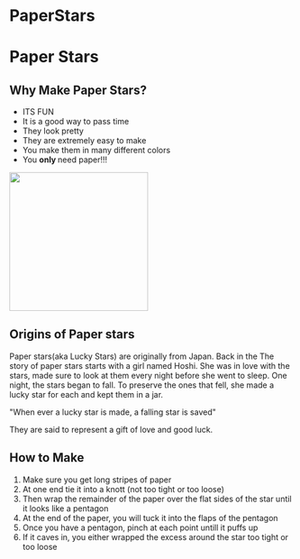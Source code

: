 # PaperStars
<html> 
  <div>
  <h1> Paper Stars</h1>
    <h2> Why Make Paper Stars? </h2>
  <ul> 
    <li>ITS FUN </li>
  <li>It is a good way to pass time </li>
    <li> They look pretty </li>
    <li>They are extremely easy to make </li>
    <li>You make them in many different colors</li>
    <li> You <strong> only </strong> need paper!!!</li>
  </ul>
  <img src="https://i.imgur.com/ZCAl21A.jpg" width="246" height="245.75"/> 
    </div>
    <h2>Origins of Paper stars </h2>
    <p> Paper stars(aka Lucky Stars) are originally from Japan. Back in the  The story of paper stars starts with a girl named Hoshi. She was in love with the stars, made sure to look at them every night before she went to sleep. One night, the stars began to fall. To preserve the ones that fell, she made a lucky star for each and kept them in a jar.  </p>
    <p> "When ever a lucky star is made, a falling star is saved" </p>
    <p> They are said to represent a gift of love and good luck.</p>
    <div>
      <h2> How to Make </h2>
  <ol> 
    <li> Make sure you get long stripes of paper</li>
    <li> At one end tie it into a knott (not too tight or too loose)</li>
    <li> Then wrap the remainder of the paper over the flat sides of the star until it looks like a pentagon</li>
    <li> At the end of the paper, you will tuck it into the flaps of the pentagon </li>
    <li> Once you have a pentagon, pinch at each point untill it puffs up</li>
    <li> If it caves in, you either wrapped the excess around the star too tight or too loose</li>
      <img
    </div>
</html>
